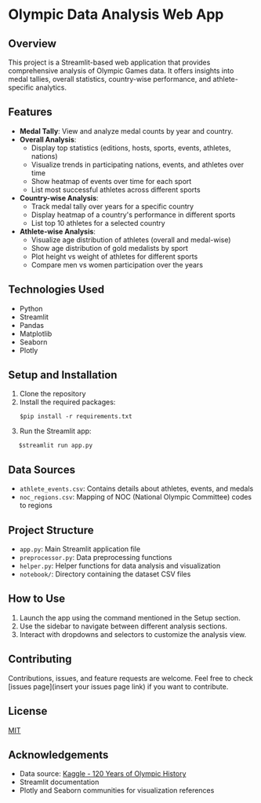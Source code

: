 # Olympic Data Analysis Web App

## Overview
This project is a Streamlit-based web application that provides comprehensive analysis of Olympic Games data. It offers insights into medal tallies, overall statistics, country-wise performance, and athlete-specific analytics.

## Features
- **Medal Tally**: View and analyze medal counts by year and country.
- **Overall Analysis**: 
  - Display top statistics (editions, hosts, sports, events, athletes, nations)
  - Visualize trends in participating nations, events, and athletes over time
  - Show heatmap of events over time for each sport
  - List most successful athletes across different sports
- **Country-wise Analysis**:
  - Track medal tally over years for a specific country
  - Display heatmap of a country's performance in different sports
  - List top 10 athletes for a selected country
- **Athlete-wise Analysis**:
  - Visualize age distribution of athletes (overall and medal-wise)
  - Show age distribution of gold medalists by sport
  - Plot height vs weight of athletes for different sports
  - Compare men vs women participation over the years

## Technologies Used
- Python
- Streamlit
- Pandas
- Matplotlib
- Seaborn
- Plotly

## Setup and Installation
1. Clone the repository
2. Install the required packages:
    ```
    $pip install -r requirements.txt
    ```
3. Run the Streamlit app:
 ```
    $streamlit run app.py
```

## Data Sources
- `athlete_events.csv`: Contains details about athletes, events, and medals
- `noc_regions.csv`: Mapping of NOC (National Olympic Committee) codes to regions

## Project Structure
- `app.py`: Main Streamlit application file
- `preprocessor.py`: Data preprocessing functions
- `helper.py`: Helper functions for data analysis and visualization
- `notebook/`: Directory containing the dataset CSV files

## How to Use
1. Launch the app using the command mentioned in the Setup section.
2. Use the sidebar to navigate between different analysis sections.
3. Interact with dropdowns and selectors to customize the analysis view.

## Contributing
Contributions, issues, and feature requests are welcome. Feel free to check [issues page](insert your issues page link) if you want to contribute.

## License
[MIT](https://choosealicense.com/licenses/mit/)

## Acknowledgements
- Data source: [Kaggle - 120 Years of Olympic History](https://www.kaggle.com/heesoo37/120-years-of-olympic-history-athletes-and-results)
- Streamlit documentation
- Plotly and Seaborn communities for visualization references